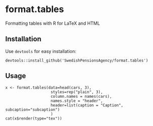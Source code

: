 format.tables
=============

Formatting tables with R for LaTeX and HTML

## Installation

Use `devtools` for easy installation:

    devtools::install_github('SwedishPensionsAgency/format.tables')
    
## Usage 
    
    x <- format.tables(data=head(cars, 3), 
                        styles=rep("plain", 3), 
                        column.names = names(cars), 
                        names.style = "header", 
                        header=list(caption = "Caption", subcaption="subcaption")
                        )
    cat(x$render(type="tex"))
    


